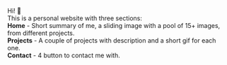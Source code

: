 Hi! 👀 <br>
This is a personal website with three sections: <br>
**Home** - Short summary of me, a sliding image with a pool of 15+ images, from different projects. <br>
**Projects** - A couple of projects with description and a short gif for each one. <br>
**Contact** - 4 button to contact me with. <br>
